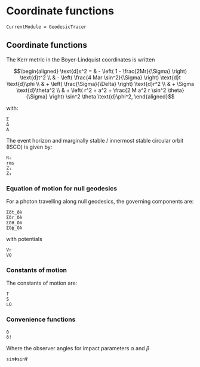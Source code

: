 # Coordinate functions

```@meta
CurrentModule = GeodesicTracer
```

## Coordinate functions

The Kerr metric in the Boyer-Lindquist coordinates is written

```math
\begin{aligned}
\text{d}s^2 = & - \left( 1 - \frac{2Mr}{\Sigma} \right) \text{d}t^2 \\
& - \left( \frac{4 Mar \sin^2}{\Sigma} \right) \text{d}t \text{d}\phi \\
& + \left( \frac{\Sigma}{\Delta} \right) \text{d}r^2 \\
& + \Sigma \text{d}\theta^2 \\
& + \left( 
        r^2 + a^2 + \frac{2 M a^2 r \sin^2 \theta}{\Sigma}
    \right) \sin^2 \theta \text{d}\phi^2,
\end{aligned}
```

with:

```@docs
Σ
Δ
A
```

The event horizon and marginally stable / innermost stable circular orbit (ISCO) is given by: 

```@docs
R₀
rms
Z₁
Z₂
```

### Equation of motion for null geodesics

For a photon travelling along null geodesics, the governing components are:

```@docs
Σδt_δλ
Σδr_δλ
Σδθ_δλ
Σδϕ_δλ
```

with potentials

```@docs
Vr
Vθ
```

### Constants of motion

The constants of motion are:

```@docs
T
S
LQ
```

### Convenience functions 

```@docs
δ
δ!
```

Where the observer angles for impact parameters $\alpha$ and $\beta$ 

```@docs
sinΦsinΨ
```